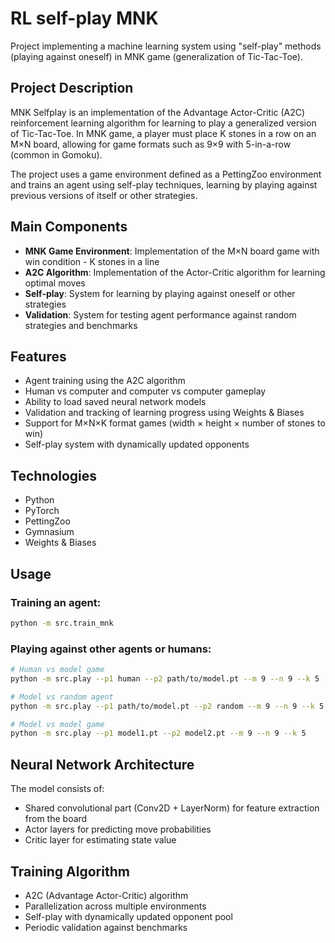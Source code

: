 # RL self-play MNK

Project implementing a machine learning system using "self-play" methods (playing against oneself) in MNK game (generalization of Tic-Tac-Toe).

## Project Description

MNK Selfplay is an implementation of the Advantage Actor-Critic (A2C) reinforcement learning algorithm for learning to play a generalized version of Tic-Tac-Toe. In MNK game, a player must place K stones in a row on an M×N board, allowing for game formats such as 9×9 with 5-in-a-row (common in Gomoku).

The project uses a game environment defined as a PettingZoo environment and trains an agent using self-play techniques, learning by playing against previous versions of itself or other strategies.

## Main Components

- **MNK Game Environment**: Implementation of the M×N board game with win condition - K stones in a line
- **A2C Algorithm**: Implementation of the Actor-Critic algorithm for learning optimal moves
- **Self-play**: System for learning by playing against oneself or other strategies
- **Validation**: System for testing agent performance against random strategies and benchmarks

## Features

- Agent training using the A2C algorithm
- Human vs computer and computer vs computer gameplay
- Ability to load saved neural network models
- Validation and tracking of learning progress using Weights & Biases
- Support for M×N×K format games (width × height × number of stones to win)
- Self-play system with dynamically updated opponents

## Technologies

- Python
- PyTorch
- PettingZoo
- Gymnasium
- Weights & Biases

## Usage

### Training an agent:

```bash
python -m src.train_mnk
```

### Playing against other agents or humans:

```bash
# Human vs model game
python -m src.play --p1 human --p2 path/to/model.pt --m 9 --n 9 --k 5

# Model vs random agent
python -m src.play --p1 path/to/model.pt --p2 random --m 9 --n 9 --k 5

# Model vs model game
python -m src.play --p1 model1.pt --p2 model2.pt --m 9 --n 9 --k 5
```

## Neural Network Architecture

The model consists of:
- Shared convolutional part (Conv2D + LayerNorm) for feature extraction from the board
- Actor layers for predicting move probabilities
- Critic layer for estimating state value

## Training Algorithm

- A2C (Advantage Actor-Critic) algorithm
- Parallelization across multiple environments
- Self-play with dynamically updated opponent pool
- Periodic validation against benchmarks